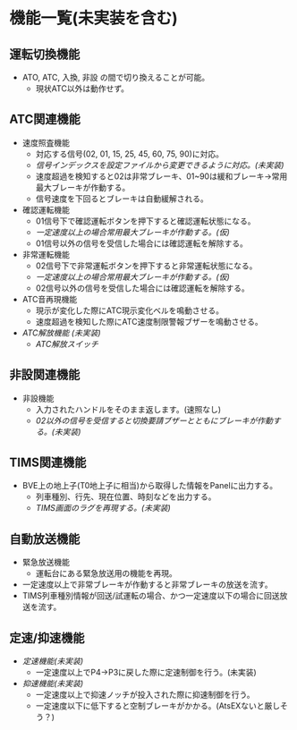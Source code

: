 # 機能一覧(未実装を含む)

## 運転切換機能
* ATO, ATC, 入換, 非設 の間で切り換えることが可能。
	* 現状ATC以外は動作せず。

## ATC関連機能
* 速度照査機能
	* 対応する信号(02, 01, 15, 25, 45, 60, 75, 90)に対応。
	* *信号インデックスを設定ファイルから変更できるように対応。(未実装)*
	* 速度超過を検知すると02は非常ブレーキ、01~90は緩和ブレーキ→常用最大ブレーキが作動する。
	* 信号速度を下回るとブレーキは自動緩解される。
* 確認運転機能
	* 01信号下で確認運転ボタンを押下すると確認運転状態になる。
	* *一定速度以上の場合常用最大ブレーキが作動する。(仮)*
	* 01信号以外の信号を受信した場合には確認運転を解除する。
* 非常運転機能
	* 02信号下で非常運転ボタンを押下すると非常運転状態になる。
	* *一定速度以上の場合常用最大ブレーキが作動する。(仮)*
	* 02信号以外の信号を受信した場合には確認運転を解除する。
* ATC音再現機能
	* 現示が変化した際にATC現示変化ベルを鳴動させる。
	* 速度超過を検知した際にATC速度制限警報ブザーを鳴動させる。
* *ATC解放機能 (未実装)*
	* *ATC解放スイッチ*

## 非設関連機能
* 非設機能
	* 入力されたハンドルをそのまま返します。(速照なし)
	* *02以外の信号を受信すると切換要請ブザーとともにブレーキが作動する。(未実装)*

## TIMS関連機能
* BVE上の地上子(T0地上子に相当)から取得した情報をPanelに出力する。
	* 列車種別、行先、現在位置、時刻などを出力する。
	* *TIMS画面のラグを再現する。(未実装)*

## 自動放送機能
* 緊急放送機能
	* 運転台にある緊急放送用の機能を再現。
* 一定速度以上で非常ブレーキが作動すると非常ブレーキの放送を流す。
* TIMS列車種別情報が回送/試運転の場合、かつ一定速度以下の場合に回送放送を流す。

## 定速/抑速機能
* *定速機能(未実装)*
	* 一定速度以上でP4→P3に戻した際に定速制御を行う。(未実装)
* *抑速機能(未実装)*
	* 一定速度以上で抑速ノッチが投入された際に抑速制御を行う。
	* 一定速度以下に低下すると空制ブレーキがかかる。(AtsEXないと厳しそう？)